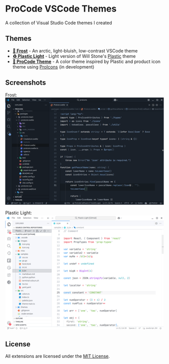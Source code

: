 # ProCode VSCode Themes

A collection of Visual Studio Code themes I created

## Themes

- [**🗻 Frost**](./frost-theme/) - An arctic, light-bluish, low-contrast VSCode theme
- [**♻️ Plastic Light**](./plastic-light-theme/) - Light version of Will Stone's [Plastic](https://marketplace.visualstudio.com/items?itemName=will-stone.plastic) theme
- [**🎨 ProCode Theme**](./procode-theme/) - A color theme inspired by Plastic and product icon theme using [ProIcons](https://github.com/ProCode-Software/proicons) (in development)

## Screenshots
Frost:
![Frost preview](./frost-theme/images/preview.png)

Plastic Light:
![Plastic Light preview](./plastic-light-theme/screenshot.png)

## License
All extensions are licensed under the [MIT License](./LICENSE).